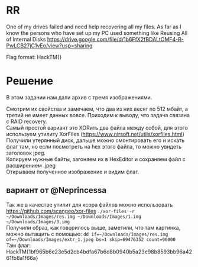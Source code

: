 # RR

One of my drives failed and need help recovering all my files. As far as I know the persons who have set up my PC used something like Reusing All of Internal Disks https://drive.google.com/file/d/1b6FfX2fBDALtOMF4-R-PwLCB27jC1vEo/view?usp=sharing

Flag format: HackTM{}

# Решение

В этом задании нам дали архив с тремя изображениями.

Смотрим их свойства и замечаем, что два из них весят по 512 мбайт, а третий не имеет данных вовсе. Приходим к выводу, что задача связана с RAID recovery. <br/>
Самый простой вариант это XORить два файла между собой, для этого используем утилиту XorFiles (https://www.nirsoft.net/utils/xorfiles.html) <br/>
Получили утерянный диск, дальше можно смонтировать его и искать флаг там, но если посмотреть на hex этого файла, то можно увидеть заголовок jpeg.<br/>
Копируем нужные байты, загоняем их в HexEditor и сохраняем файл с расширением .jpeg<br/>
Открываем полученное изображение и видим флаг.

## вариант от @Neprincessa

Так же в качестве утилит для ксора файлов можно использовать https://github.com/scangeo/xor-files
`./xor-files -r ~/Downloads/Images/res.img ~/Downloads/Images/1.img ~/Downloads/Images/3.img`<br/>
Получили образ, как говорилось выше, заметили, что там картинка, можно вытащить с помощью: `dd if=~/Downloads/Images/res.img of=~/Downloads/Images/extr_1.jpeg bs=1 skip=69476352 count=90000`<br/>
Там флаг: HackTM{1bf965b6e23e5d2cb4bdfa67b6d8b0940b5a23e98b8593bb96a4261fb8a1f66a}
